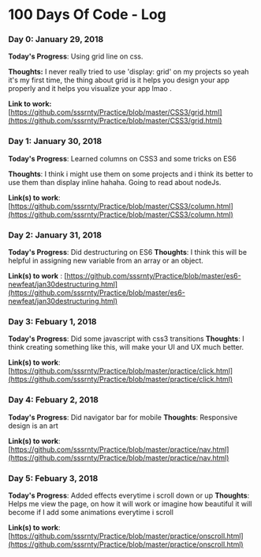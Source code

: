 # 100 Days Of Code - Log

### Day 0: January 29, 2018

**Today's Progress**: Using grid line on css.

**Thoughts:** I never really tried to use 'display: grid' on my projects so yeah it's my first time, the thing about grid is it helps you design your app properly and it helps you visualize your app lmao .

**Link to work:** [https://github.com/sssrnty/Practice/blob/master/CSS3/grid.html](https://github.com/sssrnty/Practice/blob/master/CSS3/grid.html)

### Day 1: January 30, 2018

**Today's Progress**: Learned columns on CSS3 and some tricks on ES6

**Thoughts**: I think i might use them on some projects and i think its better to use them than display inline hahaha. Going to read about nodeJs.

**Link(s) to work**: [https://github.com/sssrnty/Practice/blob/master/CSS3/column.html](https://github.com/sssrnty/Practice/blob/master/CSS3/column.html)


### Day 2: January 31, 2018

**Today's Progress**: Did destructuring on ES6
**Thoughts**: I think this will be helpful in assigning new variable from an array or an object.

**Link(s) to work** : [https://github.com/sssrnty/Practice/blob/master/es6-newfeat/jan30destructuring.html](https://github.com/sssrnty/Practice/blob/master/es6-newfeat/jan30destructuring.html)
 
 
 ### Day 3: Febuary 1, 2018
 
 **Today's Progress**: Did some javascript with css3 transitions
 **Thoughts**: I think creating something like this, will make your UI and UX much better.
 
 **Link(s) to work**: [https://github.com/sssrnty/Practice/blob/master/practice/click.html](https://github.com/sssrnty/Practice/blob/master/practice/click.html)
 
 ### Day 4: Febuary 2, 2018
 
 **Today's Progress**: Did navigator bar for mobile
 **Thoughts**: Responsive design is an art 
 
 **Link(s) to work**: [https://github.com/sssrnty/Practice/blob/master/practice/nav.html](https://github.com/sssrnty/Practice/blob/master/practice/nav.html)
 
 
### Day 5: Febuary 3, 2018

**Today's Progress**: Added effects everytime i scroll down or up
**Thoughts**: Helps me view the page, on how it will work or imagine how beautiful it will become if I add some animations everytime i scroll

**Link(s) to work**: [https://github.com/sssrnty/Practice/blob/master/practice/onscroll.html](https://github.com/sssrnty/Practice/blob/master/practice/onscroll.html)

